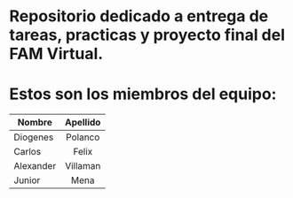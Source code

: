 # Repositorio dedicado a entrega de tareas, practicas y proyecto final del FAM Virtual.

# Estos son los miembros del equipo: 
| Nombre        | Apellido              | 
| ------------- |:---------------------:| 
| Diogenes      | Polanco               | 
| Carlos        | Felix                 | 
| Alexander     | Villaman              | 
|Junior         |Mena                   |
